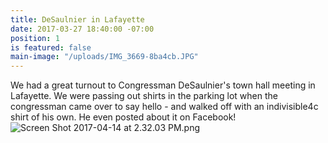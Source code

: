 ```yaml
---
title: DeSaulnier in Lafayette
date: 2017-03-27 18:40:00 -07:00
position: 1
is featured: false
main-image: "/uploads/IMG_3669-8ba4cb.JPG"
---
```


We had a great turnout to Congressman DeSaulnier's town hall meeting in Lafayette. We were passing out shirts in the parking lot when the congressman came over to say hello - and walked off with an indivisible4c shirt of his own. He even posted about it on Facebook!
![Screen Shot 2017-04-14 at 2.32.03 PM.png](/uploads/Screen%20Shot%202017-04-14%20at%202.32.03%20PM.png)